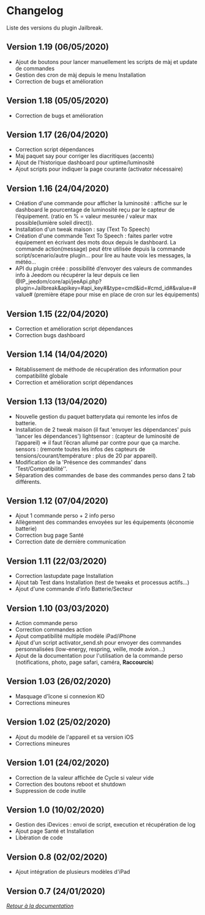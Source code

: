 Changelog
=========

Liste des versions du plugin Jailbreak.

Version 1.19 (06/05/2020)
-------------------------
* Ajout de boutons pour lancer manuellement les scripts de màj et update de commandes
* Gestion des cron de màj depuis le menu Installation
* Correction de bugs et amélioration

Version 1.18 (05/05/2020)
-------------------------
* Correction de bugs et amélioration

Version 1.17 (26/04/2020)
-------------------------
* Correction script dépendances
* Maj paquet say pour corriger les diacritiques (accents)
* Ajout de l'historique dashboard pour uptime/luminosité
* Ajout scripts pour indiquer la page courante (activator nécessaire)

Version 1.16 (24/04/2020)
-------------------------
* Création d'une commande pour afficher la luminosité : affiche sur le dashboard le pourcentage de luminosité reçu par le capteur de l’équipement. (ratio en % = valeur mesurée / valeur max possible(lumière soleil direct)).
* Installation d'un tweak maison : say (Text To Speech)
* Création d'une commande Text To Speech : faites parler votre équipement en écrivant des mots doux depuis le dashboard. La commande action(message) peut être utilisée depuis la commande script/scenario/autre plugin… pour lire au haute voix les messages, la météo…
* API du plugin créée : possibilité d’envoyer des valeurs de commandes info à Jeedom ou récupérer la leur depuis ce lien @IP_jeedom/core/api/jeeApi.php?plugin=Jailbreak&apikey=#api_key#&type=cmd&id=#cmd_id#&value=#value#
(première étape pour mise en place de cron sur les équipements)

Version 1.15 (22/04/2020)
-------------------------
* Correction et amélioration script dépendances
* Correction bugs dashboard

Version 1.14 (14/04/2020)
-------------------------
* Rétablissement de méthode de récupération des information pour compatibilité globale
* Correction et amélioration script dépendances

Version 1.13 (13/04/2020)
-------------------------
* Nouvelle gestion du paquet batterydata qui remonte les infos de batterie.
* Installation de 2 tweak maison (il faut 'envoyer les dépendances' puis 'lancer les dépendances')
    lightsensor : (capteur de luminosité de l’appareil) => il faut l’écran allumé par contre pour que ça marche.
    sensors : (remonte toutes les infos des capteurs de tensions/courant/température : plus de 20 par appareil).
* Modification de la 'Présence des commandes' dans 'Test/Compatibilité''.
* Séparation des commandes de base des commandes perso dans 2 tab différents.

Version 1.12 (07/04/2020)
-------------------------
* Ajout 1 commande perso + 2 info perso
* Allègement des commandes envoyées sur les équipements (économie batterie)
* Correction bug page Santé
* Correction date de dernière communication

Version 1.11 (22/03/2020)
-------------------------
* Correction lastupdate page Installation
* Ajout tab Test dans Installation (test de tweaks et processus actifs...)
* Ajout d'une commande d'info Batterie/Secteur

Version 1.10 (03/03/2020)
-------------------------
* Action commande perso
* Correction commandes action
* Ajout compatibilité multiple modèle iPad/iPhone
* Ajout d'un script activator_send.sh pour envoyer des commandes personnalisées (low-energy, respring, veille, mode avion...)
* Ajout de la documentation pour l'utilisation de la commande perso (notifications, photo, page safari, caméra, **Raccourcis**)

Version 1.03 (26/02/2020)
-------------------------
* Masquage d'îcone si connexion KO
* Corrections mineures

Version 1.02 (25/02/2020)
-------------------------
* Ajout du modèle de l'appareil et sa version iOS
* Corrections mineures

Version 1.01 (24/02/2020)
-------------------------
* Correction de la valeur affichée de Cycle si valeur vide
* Correction des boutons reboot et shutdown
* Suppression de code inutile

Version 1.0 (10/02/2020)
-------------------------
* Gestion des iDevices : envoi de script, execution et récupération de log
* Ajout page Santé et Installation
* Libération de code

Version 0.8 (02/02/2020)
-------------------------
* Ajout intégration de plusieurs modèles d'iPad

Version 0.7 (24/01/2020)
-------------------------

*[Retour à la documentation](index.md)*
